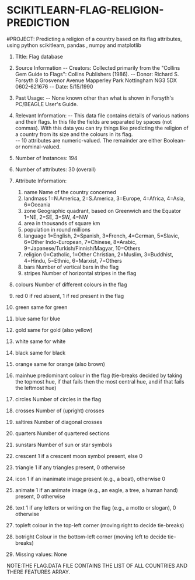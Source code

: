 # SCIKITLEARN-FLAG-RELIGION-PREDICTION
#PROJECT: Predicting a religion of a country based on its flag attributes, using python scikitlearn, pandas , numpy and matplotlib

1. TItle: Flag database

2. Source Information
   -- Creators: Collected primarily from the "Collins Gem Guide to Flags":
      Collins Publishers (1986).
   -- Donor: Richard S. Forsyth 
             8 Grosvenor Avenue
             Mapperley Park
             Nottingham NG3 5DX
             0602-621676
   -- Date: 5/15/1990

3. Past Usage:
   -- None known other than what is shown in Forsyth's PC/BEAGLE User's Guide.

4. Relevant Information:
   -- This data file contains details of various nations and their flags.
      In this file the fields are separated by spaces (not commas).  With
      this data you can try things like predicting the religion of a country
      from its size and the colours in its flag.  
   -- 10 attributes are numeric-valued.  The remainder are either Boolean-
      or nominal-valued.

5. Number of Instances: 194

6. Number of attributes: 30 (overall)

7. Attribute Information:
   1. name	Name of the country concerned
   2. landmass	1=N.America, 2=S.America, 3=Europe, 4=Africa, 4=Asia, 6=Oceania
   3. zone	Geographic quadrant, based on Greenwich and the Equator
                1=NE, 2=SE, 3=SW, 4=NW
   4. area	in thousands of square km
   5. population	in round millions
   6. language 1=English, 2=Spanish, 3=French, 4=German, 5=Slavic, 6=Other 
               Indo-European, 7=Chinese, 8=Arabic, 
               9=Japanese/Turkish/Finnish/Magyar, 10=Others
   7. religion 0=Catholic, 1=Other Christian, 2=Muslim, 3=Buddhist, 4=Hindu,
               5=Ethnic, 6=Marxist, 7=Others
   8. bars     Number of vertical bars in the flag
   9. stripes  Number of horizontal stripes in the flag
  10. colours  Number of different colours in the flag
  11. red      0 if red absent, 1 if red present in the flag
  12. green    same for green
  13. blue     same for blue
  14. gold     same for gold (also yellow)
  15. white    same for white
  16. black    same for black
  17. orange   same for orange (also brown)
  18. mainhue  predominant colour in the flag (tie-breaks decided by taking
               the topmost hue, if that fails then the most central hue,
               and if that fails the leftmost hue)
  19. circles  Number of circles in the flag
  20. crosses  Number of (upright) crosses
  21. saltires Number of diagonal crosses
  22. quarters Number of quartered sections
  23. sunstars Number of sun or star symbols
  24. crescent 1 if a crescent moon symbol present, else 0
  25. triangle 1 if any triangles present, 0 otherwise
  26. icon     1 if an inanimate image present (e.g., a boat), otherwise 0
  27. animate  1 if an animate image (e.g., an eagle, a tree, a human hand)
               present, 0 otherwise
  28. text     1 if any letters or writing on the flag (e.g., a motto or
               slogan), 0 otherwise
  29. topleft  colour in the top-left corner (moving right to decide 
               tie-breaks)
  30. botright Colour in the bottom-left corner (moving left to decide 
               tie-breaks)

8. Missing values: None




NOTE:THE FLAG.DATA FILE CONTAINS THE LIST OF ALL COUNTRIES AND THERE FEATURES ARRAY.




